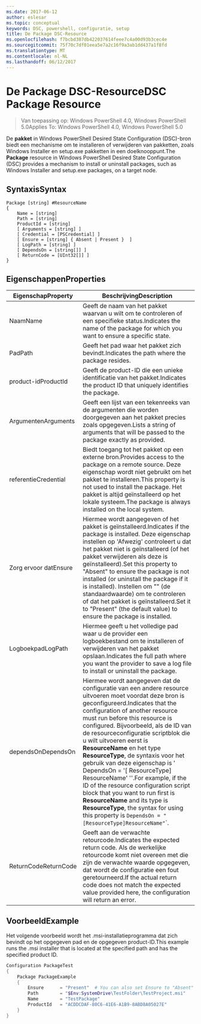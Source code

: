 ```yaml
---
ms.date: 2017-06-12
author: eslesar
ms.topic: conceptual
keywords: DSC, powershell, configuratie, setup
title: De Package DSC-Resource
ms.openlocfilehash: f7bcbd387db422037614feee7c4a00d93b3cec4e
ms.sourcegitcommit: 75f70c7df01eea5e7a2c16f9a3ab1dd437a1f8fd
ms.translationtype: MT
ms.contentlocale: nl-NL
ms.lasthandoff: 06/12/2017
---
```

# <a name="dsc-package-resource"></a><span data-ttu-id="8d87d-103">De Package DSC-Resource</span><span class="sxs-lookup"><span data-stu-id="8d87d-103">DSC Package Resource</span></span>

> <span data-ttu-id="8d87d-104">Van toepassing op: Windows PowerShell 4.0, Windows PowerShell 5.0</span><span class="sxs-lookup"><span data-stu-id="8d87d-104">Applies To: Windows PowerShell 4.0, Windows PowerShell 5.0</span></span>

<span data-ttu-id="8d87d-105">De **pakket** in Windows PowerShell Desired State Configuration (DSC)-bron biedt een mechanisme om te installeren of verwijderen van pakketten, zoals Windows Installer en setup.exe pakketten in een doelknooppunt.</span><span class="sxs-lookup"><span data-stu-id="8d87d-105">The **Package** resource in Windows PowerShell Desired State Configuration (DSC) provides a mechanism to install or uninstall packages, such as Windows Installer and setup.exe packages, on a target node.</span></span>

## <a name="syntax"></a><span data-ttu-id="8d87d-106">Syntaxis</span><span class="sxs-lookup"><span data-stu-id="8d87d-106">Syntax</span></span>

```
Package [string] #ResourceName
{
    Name = [string]
    Path = [string]
    ProductId = [string]
    [ Arguments = [string] ]
    [ Credential = [PSCredential] ]
    [ Ensure = [string] { Absent | Present }  ]
    [ LogPath = [string] ]
    [ DependsOn = [string[]] ]
    [ ReturnCode = [UInt32[]] ]
}
```

## <a name="properties"></a><span data-ttu-id="8d87d-107">Eigenschappen</span><span class="sxs-lookup"><span data-stu-id="8d87d-107">Properties</span></span>
|  <span data-ttu-id="8d87d-108">Eigenschap</span><span class="sxs-lookup"><span data-stu-id="8d87d-108">Property</span></span>  |  <span data-ttu-id="8d87d-109">Beschrijving</span><span class="sxs-lookup"><span data-stu-id="8d87d-109">Description</span></span>   | 
|---|---| 
| <span data-ttu-id="8d87d-110">Naam</span><span class="sxs-lookup"><span data-stu-id="8d87d-110">Name</span></span>| <span data-ttu-id="8d87d-111">Geeft de naam van het pakket waarvan u wilt om te controleren of een specifieke status.</span><span class="sxs-lookup"><span data-stu-id="8d87d-111">Indicates the name of the package for which you want to ensure a specific state.</span></span>| 
| <span data-ttu-id="8d87d-112">Pad</span><span class="sxs-lookup"><span data-stu-id="8d87d-112">Path</span></span>| <span data-ttu-id="8d87d-113">Geeft het pad waar het pakket zich bevindt.</span><span class="sxs-lookup"><span data-stu-id="8d87d-113">Indicates the path where the package resides.</span></span>| 
| <span data-ttu-id="8d87d-114">product-id</span><span class="sxs-lookup"><span data-stu-id="8d87d-114">ProductId</span></span>| <span data-ttu-id="8d87d-115">Geeft de product-ID die een unieke identificatie van het pakket.</span><span class="sxs-lookup"><span data-stu-id="8d87d-115">Indicates the product ID that uniquely identifies the package.</span></span>| 
| <span data-ttu-id="8d87d-116">Argumenten</span><span class="sxs-lookup"><span data-stu-id="8d87d-116">Arguments</span></span>| <span data-ttu-id="8d87d-117">Geeft een lijst van een tekenreeks van de argumenten die worden doorgegeven aan het pakket precies zoals opgegeven.</span><span class="sxs-lookup"><span data-stu-id="8d87d-117">Lists a string of arguments that will be passed to the package exactly as provided.</span></span>| 
| <span data-ttu-id="8d87d-118">referentie</span><span class="sxs-lookup"><span data-stu-id="8d87d-118">Credential</span></span>| <span data-ttu-id="8d87d-119">Biedt toegang tot het pakket op een externe bron.</span><span class="sxs-lookup"><span data-stu-id="8d87d-119">Provides access to the package on a remote source.</span></span> <span data-ttu-id="8d87d-120">Deze eigenschap wordt niet gebruikt om het pakket te installeren.</span><span class="sxs-lookup"><span data-stu-id="8d87d-120">This property is not used to install the package.</span></span> <span data-ttu-id="8d87d-121">Het pakket is altijd geïnstalleerd op het lokale systeem.</span><span class="sxs-lookup"><span data-stu-id="8d87d-121">The package is always installed on the local system.</span></span>| 
| <span data-ttu-id="8d87d-122">Zorg ervoor dat</span><span class="sxs-lookup"><span data-stu-id="8d87d-122">Ensure</span></span>| <span data-ttu-id="8d87d-123">Hiermee wordt aangegeven of het pakket is geïnstalleerd.</span><span class="sxs-lookup"><span data-stu-id="8d87d-123">Indicates if the package is installed.</span></span> <span data-ttu-id="8d87d-124">Deze eigenschap instellen op 'Afwezig' controleert u dat het pakket niet is geïnstalleerd (of het pakket verwijderen als deze is geïnstalleerd).</span><span class="sxs-lookup"><span data-stu-id="8d87d-124">Set this property to "Absent" to ensure the package is not installed (or uninstall the package if it is installed).</span></span> <span data-ttu-id="8d87d-125">Instellen om "" (de standaardwaarde) om te controleren of dat het pakket is geïnstalleerd.</span><span class="sxs-lookup"><span data-stu-id="8d87d-125">Set it to "Present" (the default value) to ensure the package is installed.</span></span>| 
| <span data-ttu-id="8d87d-126">Logboekpad</span><span class="sxs-lookup"><span data-stu-id="8d87d-126">LogPath</span></span>| <span data-ttu-id="8d87d-127">Hiermee geeft u het volledige pad waar u de provider een logboekbestand om te installeren of verwijderen van het pakket opslaan.</span><span class="sxs-lookup"><span data-stu-id="8d87d-127">Indicates the full path where you want the provider to save a log file to install or uninstall the package.</span></span>| 
| <span data-ttu-id="8d87d-128">dependsOn</span><span class="sxs-lookup"><span data-stu-id="8d87d-128">DependsOn</span></span> | <span data-ttu-id="8d87d-129">Hiermee wordt aangegeven dat de configuratie van een andere resource uitvoeren moet voordat deze bron is geconfigureerd.</span><span class="sxs-lookup"><span data-stu-id="8d87d-129">Indicates that the configuration of another resource must run before this resource is configured.</span></span> <span data-ttu-id="8d87d-130">Bijvoorbeeld, als de ID van de resourceconfiguratie scriptblok die u wilt uitvoeren eerst is **ResourceName** en het type **ResourceType**, de syntaxis voor het gebruik van deze eigenschap is ' DependsOn = '[ ResourceType] ResourceName' ''.</span><span class="sxs-lookup"><span data-stu-id="8d87d-130">For example, if the ID of the resource configuration script block that you want to run first is **ResourceName** and its type is **ResourceType**, the syntax for using this property is `DependsOn = "[ResourceType]ResourceName"`\`.</span></span>| 
| <span data-ttu-id="8d87d-131">ReturnCode</span><span class="sxs-lookup"><span data-stu-id="8d87d-131">ReturnCode</span></span>| <span data-ttu-id="8d87d-132">Geeft aan de verwachte retourcode.</span><span class="sxs-lookup"><span data-stu-id="8d87d-132">Indicates the expected return code.</span></span> <span data-ttu-id="8d87d-133">Als de werkelijke retourcode komt niet overeen met die zijn de verwachte waarde opgegeven, dat wordt de configuratie een fout geretourneerd.</span><span class="sxs-lookup"><span data-stu-id="8d87d-133">If the actual return code does not match the expected value provided here, the configuration will return an error.</span></span>| 

## <a name="example"></a><span data-ttu-id="8d87d-134">Voorbeeld</span><span class="sxs-lookup"><span data-stu-id="8d87d-134">Example</span></span>

<span data-ttu-id="8d87d-135">Het volgende voorbeeld wordt het .msi-installatieprogramma dat zich bevindt op het opgegeven pad en de opgegeven product-ID.</span><span class="sxs-lookup"><span data-stu-id="8d87d-135">This example runs the .msi installer that is located at the specified path and has the specified product ID.</span></span>

```powershell
Configuration PackageTest
{
    Package PackageExample
    {
        Ensure      = "Present"  # You can also set Ensure to "Absent"
        Path        = "$Env:SystemDrive\TestFolder\TestProject.msi"
        Name        = "TestPackage"
        ProductId   = "ACDDCDAF-80C6-41E6-A1B9-8ABD8A05027E"
    } 
}
```

